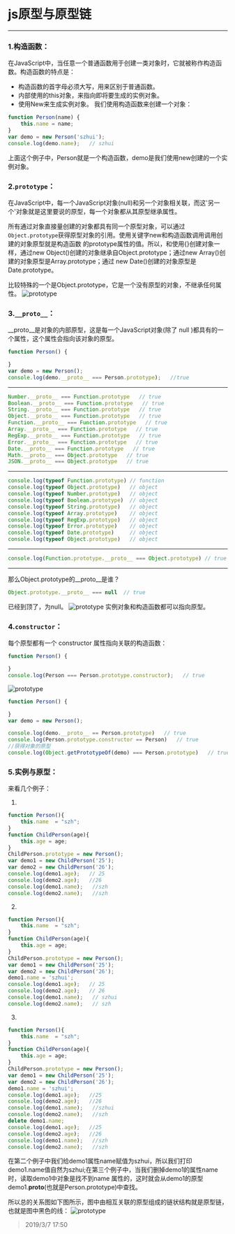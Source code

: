 # js原型与原型链
---
### 1.构造函数：
在JavaScript中，当任意一个普通函数用于创建一类对象时，它就被称作构造函数。构造函数的特点是：
* 构造函数的首字母必须大写，用来区别于普通函数。
* 内部使用的this对象，来指向即将要生成的实例对象。
* 使用New来生成实例对象。
我们使用构造函数来创建一个对象：

```js
function Person(name) {
	this.name = name;
}
var demo = new Person('szhui');
console.log(demo.name);   // szhui
```
上面这个例子中，Person就是一个构造函数，demo是我们使用new创建的一个实例对象。

### 2.`prototype`：
在JavaScript中，每一个JavaScript对象(null)和另一个对象相关联，而这'另一个'对象就是这里要说的原型，每一个对象都从其原型继承属性。

所有通过对象直接量创建的对象都具有同一个原型对象，可以通过`Object.prototype`获得原型对象的引用。使用关键字new和构造函数调用调用创建的对象原型就是构造函数
的prototype属性的值。所以，和使用{}创建对象一样，通过new Object()创建的对象继承自Object.prototype；通过new Array()创建的对象原型是Array.prototype；通过
new Date()创建的对象原型是Date.prototype。

比较特殊的一个是Object.prototype，它是一个没有原型的对象，不继承任何属性。
![prototype](/img/prototype.png)

### 3.`__proto__`：
__proto__是对象的内部原型，这是每一个JavaScript对象(除了 null )都具有的一个属性，这个属性会指向该对象的原型。
```js
function Person() {

}
var demo = new Person();
console.log(demo.__proto__ === Person.prototype);   //true
```
___
```js
Number.__proto__ === Function.prototype   // true
Boolean.__proto__ === Function.prototype   // true
String.__proto__ === Function.prototype   // true
Object.__proto__ === Function.prototype   // true
Function.__proto__ === Function.prototype   // true
Array.__proto__ === Function.prototype   // true
RegExp.__proto__ === Function.prototype   // true
Error.__proto__ === Function.prototype   // true
Date.__proto__ === Function.prototype   // true
Math.__proto__ === Object.prototype   // true
JSON.__proto__ === Object.prototype   // true
```
___
```js
console.log(typeof Function.prototype) // function
console.log(typeof Object.prototype)   // object
console.log(typeof Number.prototype)   // object
console.log(typeof Boolean.prototype)  // object
console.log(typeof String.prototype)   // object
console.log(typeof Array.prototype)    // object
console.log(typeof RegExp.prototype)   // object
console.log(typeof Error.prototype)    // object
console.log(typeof Date.prototype)     // object
console.log(typeof Object.prototype)   // object
```
___
```js
console.log(Function.prototype.__proto__ === Object.prototype) // true
```
___
那么Object.prototype的__proto__是谁？
```js
Object.prototype.__proto__ === null  // true
```
已经到顶了，为null。
![prototype](/img/__proto__.png)
实例对象和构造函数都可以指向原型。

### 4.`constructor`：
每个原型都有一个 constructor 属性指向关联的构造函数：
```js
function Person() {

}
console.log(Person === Person.prototype.constructor);   // true
```
![prototype](/img/constructor.png)
```js
function Person() {

}
var demo = new Person();

console.log(demo.__proto__ == Person.prototype)   // true
console.log(Person.prototype.constructor == Person)   // true
//获得对象的原型
console.log(Object.getPrototypeOf(demo) === Person.prototype)   // true
```

### 5.实例与原型：
来看几个例子：

1.
```js
function Person(){
	this.name  = "szh";
}
function ChildPerson(age){
	this.age = age;
}
ChildPerson.prototype = new Person();
var demo1 = new ChildPerson('25');
var demo2 = new ChildPerson('26');
console.log(demo1.age);   // 25
console.log(demo2.age);   //26
console.log(demo1.name);   //szh
console.log(demo2.name);   //szh
```
2.
```js
function Person(){
	this.name  = "szh";
}
function ChildPerson(age){
	this.age = age;
}
ChildPerson.prototype = new Person();
var demo1 = new ChildPerson('25');
var demo2 = new ChildPerson('26');
demo1.name = 'szhui';
console.log(demo1.age);   // 25
console.log(demo2.age);   // 26
console.log(demo1.name);   // szhui
console.log(demo2.name);   // szh
```
3.
```js
function Person(){
	this.name  = "szh";
}
function ChildPerson(age){
	this.age = age;
}
ChildPerson.prototype = new Person();
var demo1 = new ChildPerson('25');
var demo2 = new ChildPerson('26');
demo1.name = 'szhui';
console.log(demo1.age);   //25
console.log(demo2.age);   //26
console.log(demo1.name);   //szhui
console.log(demo2.name);   //szh
delete demo1.name;
console.log(demo1.age);   //25
console.log(demo2.age);   //26
console.log(demo1.name);   //szh
console.log(demo2.name);   //szh
```
在第二个例子中我们给demo1属性name赋值为szhui，所以我们打印demo1.name值自然为szhui;在第三个例子中，当我们删掉demo1的属性name时，读取demo1中对象是找不到name
属性的，这时就会从demo1的原型demo1.__proto__(也就是Person.prototype)中查找。

所以总的关系图如下图所示，图中由相互关联的原型组成的链状结构就是原型链，也就是图中黑色的线：
![prototype](/img/prototypeChain.png)

> 2019/3/7 17:50
